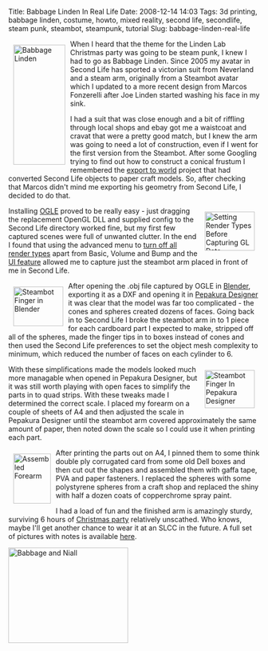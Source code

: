 Title: Babbage Linden In Real Life
Date: 2008-12-14 14:03
Tags: 3d printing, babbage linden, costume, howto, mixed reality, second life, secondlife, steam punk, steambot, steampunk, tutorial
Slug: babbage-linden-real-life

<a href="http://www.flickr.com/photos/jimpurbrick/421123222/" title="Babbage Linden by Jim Purbrick, on Flickr"><img src="http://farm1.static.flickr.com/188/421123222_538761880c_m.jpg" width="104" height="240" alt="Babbage Linden" align="left" vspace="10" hspace="10"/></a> When I heard that the theme for the Linden Lab Christmas party was going to be steam punk, I knew I had to go as Babbage Linden. Since 2005 my avatar in Second Life has sported a victorian suit from Neverland and a steam arm, originally from a Steambot avatar which I updated to a more recent design from Marcos Fonzerelli after Joe Linden started washing his face in my sink.

I had a suit that was close enough and a bit of riffling through local shops and ebay got me a waistcoat and cravat that were a pretty good match, but I knew the arm was going to need a lot of construction, even if I went for the first version from the Steambot. After some Googling trying to find out how to construct a conical frustum I remembered the [export to world](http://www.exporttoworld.net/) project that had converted Second Life objects to paper craft models. So, after checking that Marcos didn't mind me exporting his geometry from Second Life, I decided to do that.

<a href="http://www.flickr.com/photos/jimpurbrick/3107505776/" title="Setting Render Types Before Capturing GL Data by Jim Purbrick, on Flickr"><img src="http://farm4.static.flickr.com/3092/3107505776_9dd928054a_t.jpg" width="100" height="78" alt="Setting Render Types Before Capturing GL Data" align="right" vspace="10" hspace="10" /></a>Installing [OGLE](http://ogle.eyebeamresearch.org/) proved to be really easy - just dragging the replacement OpenGL DLL and supplied config to the Second Life directory worked fine, but my first few captured scenes were full of unwanted clutter. In the end I found that using the advanced menu to [turn off all render types](http://www.flickr.com/photos/jimpurbrick/3107505776/) apart from Basic, Volume and Bump and the [UI feature](http://www.flickr.com/photos/jimpurbrick/3107505934/) allowed me to capture just the steambot arm placed in front of me in Second Life.

<a href="http://www.flickr.com/photos/jimpurbrick/3106673311/" title="Steambot Finger in Blender by Jim Purbrick, on Flickr"><img src="http://farm4.static.flickr.com/3250/3106673311_8b323dceb7_t.jpg" width="100" height="79" alt="Steambot Finger in Blender"  align="left" vspace="10" hspace="10" /></a>After opening the .obj file captured by OGLE in [Blender](http://www.blender.org/), exporting it as a DXF and opening it in [Pepakura Designer](http://www.tamasoft.co.jp/pepakura-en/) it was clear that the model was far too complicated - the cones and spheres created dozens of faces. Going back in to Second Life I broke the steambot arm in to 1 piece for each cardboard part I expected to make, stripped off all of the spheres, made the finger tips in to boxes instead of cones and then used the Second Life preferences to set the object mesh complexity to minimum, which reduced the number of faces on each cylinder to 6.

<a href="http://www.flickr.com/photos/jimpurbrick/3106673359/" title="Steambot Finger In Pepakura Designer by Jim Purbrick, on Flickr"><img src="http://farm4.static.flickr.com/3086/3106673359_7bafa7eb8d_t.jpg" width="100" height="76" alt="Steambot Finger In Pepakura Designer" align="right" vspace="10" hspace="10"  /></a>With these simplifications made the models looked much more managable when opened in Pepakura Designer, but it was still worth playing with open faces to simplify the parts in to quad strips. With these tweaks made I determined the correct scale. I placed my forearm on a couple of sheets of A4 and then adjusted the scale in Pepakura Designer until the steambot arm covered approximately the same amount of paper, then noted down the scale so I could use it when printing each part.

<a href="http://www.flickr.com/photos/jimpurbrick/3107579422/" title="Assembled Forearm by Jim Purbrick, on Flickr"><img src="http://farm4.static.flickr.com/3126/3107579422_fd11aa0419_t.jpg" width="75" height="100" alt="Assembled Forearm" align="left" vspace="10" hspace="10" /></a> After printing the parts out on A4, I pinned them to some think double ply corrugated card from some old Dell boxes and then cut out the shapes and assembled them with gaffa tape, PVA and paper fasteners. I replaced the spheres with some polystyrene spheres from a craft shop and replaced the shiny with half a dozen coats of copperchrome spray paint.

I had a load of fun and the finished arm is amazingly sturdy, surviving 6 hours of [Christmas party](http://www.flickr.com/photos/jimpurbrick/sets/72157611138801859/) relatively unscathed. Who knows, maybe I'll get another chance to wear it at an SLCC in the future. A full set of pictures with notes is available [here](http://www.flickr.com/photos/jimpurbrick/sets/72157611248483750/).

<a href="http://www.flickr.com/photos/jimpurbrick/3104710960/" title="Babbage and Niall by Jim Purbrick, on Flickr"><img src="http://farm4.static.flickr.com/3063/3104710960_99ec4ef897_m.jpg" width="240" height="191" alt="Babbage and Niall" /></a>